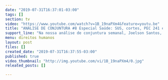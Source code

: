 ```yaml
---
date: "2019-07-31T16:37:01-03:00"
tags: []
section: tv
video: "https://www.youtube.com/watch?v=1B_19naPXm4&feature=youtu.be"
title: "ANÁLISE DE CONJUNTURA #8 Especial Saúde: SUS, cortes, PEC 241 e Oswaldo Cruz"
support_line: "Na nossa análise de conjuntura semanal, Joelson Santos, do Setor de Saúde do MST, homenageia o Dia Nacional da Saúde"
menu: direitos humanos
layout: post
files: []
created_date: "2019-07-31T16:37:55-03:00"
published: true
video_thumbnail: "http://img.youtube.com/vi/1B_19naPXm4/0.jpg"
releated_posts: []

---
```

